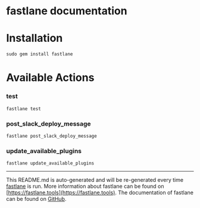 fastlane documentation
================
# Installation
```
sudo gem install fastlane
```
# Available Actions
### test
```
fastlane test
```

### post_slack_deploy_message
```
fastlane post_slack_deploy_message
```

### update_available_plugins
```
fastlane update_available_plugins
```


----

This README.md is auto-generated and will be re-generated every time [fastlane](https://fastlane.tools) is run.
More information about fastlane can be found on [https://fastlane.tools](https://fastlane.tools).
The documentation of fastlane can be found on [GitHub](https://github.com/fastlane/fastlane/tree/master/fastlane).
